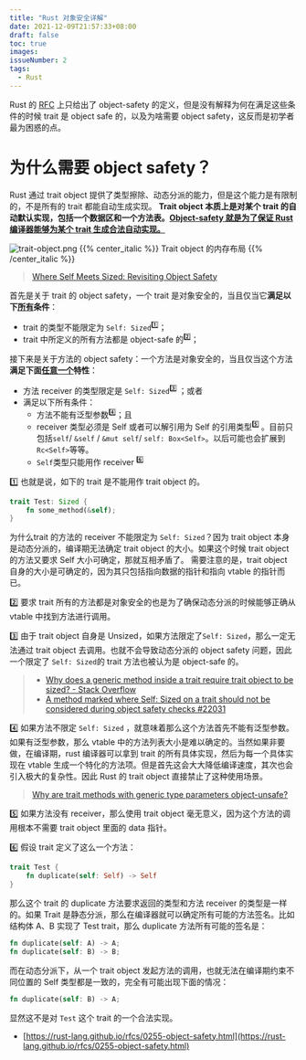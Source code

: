 ```yaml
---
title: "Rust 对象安全详解"
date: 2021-12-09T21:57:33+08:00
draft: false
toc: true
images:
issueNumber: 2
tags: 
  - Rust
---
```


Rust 的 [RFC](https://rust-lang.github.io/rfcs/0255-object-safety.html) 上只给出了 object-safety 的定义，但是没有解释为何在满足这些条件的时候 trait 是 object safe 的，以及为啥需要 object safety，这反而是初学者最为困惑的点。

# 为什么需要 object safety？

Rust 通过 trait object 提供了类型擦除、动态分派的能力，但是这个能力是有限制的，不是所有的 trait 都能自动生成实现。
**Trait object 本质上是对某个 trait 的自动默认实现，包括一个数据区和一个方法表。<u>Object-safety 就是为了保证 Rust 编译器能够为某个 trait 生成合法自动实现。</u>**

![trait-object.png](https://gw.alipayobjects.com/zos/antfincdn/QAgzwRCoT/1644416416.png)
{{% center_italic %}} Trait object 的内存布局 {{% /center_italic %}} 

> [Where Self Meets Sized: Revisiting Object Safety](https://huonw.github.io/blog/2015/05/where-self-meets-sized-revisiting-object-safety/)

首先是关于 trait 的 object safety，一个 trait 是对象安全的，当且仅当它**满足以下<u>所有</u>条件**：

- trait 的类型不能限定为 `Self: Sized`<sup>1️⃣</sup>；
- trait 中所定义的所有方法都是 object-safe 的<sup>2️⃣</sup>；

接下来是关于方法的 object safety：一个方法是对象安全的，当且仅当这个方法**满足下面<u>任意一个</u>特性**：

- 方法 receiver 的类型限定是 `Self: Sized`<sup>3️⃣ </sup>；或者
- 满足以下所有条件：
   - 方法不能有泛型参数<sup>4️⃣</sup>；且
   - receiver 类型必须是 Self 或者可以解引用为 Self 的引用类型<sup>5️⃣ </sup>。目前只包括`self`/ `&self` / `&mut self`/ `self: Box<Self>`。以后可能也会扩展到 `Rc<Self>`等等。
   - `Self`类型只能用作 receiver <sup>6️⃣ </sup>


1️⃣   也就是说，如下的 trait 是不能用作 trait object 的。
```rust
trait Test: Sized {
	fn some_method(&self);
}
```
为什么trait 的方法的 receiver 不能限定为 `Self: Sized`？因为 trait object 本身是动态分派的，编译期无法确定 trait object 的大小。如果这个时候 trait object 的方法又要求 Self 大小可确定，那就互相矛盾了。
需要注意的是，trait object 自身的大小是可确定的，因为其只包括指向数据的指针和指向 vtable 的指针而已。

2️⃣   要求 trait 所有的方法都是对象安全的也是为了确保动态分派的时候能够正确从 vtable 中找到方法进行调用。

3️⃣   由于 trait object 自身是 Unsized，如果方法限定了`Self: Sized`，那么一定无法通过 trait object 去调用。也就不会导致动态分派的 object safety 问题，因此一个限定了 `Self: Sized`的 trait 方法也被认为是 object-safe 的。

> - [Why does a generic method inside a trait require trait object to be sized? - Stack Overflow](https://stackoverflow.com/questions/42620022/why-does-a-generic-method-inside-a-trait-require-trait-object-to-be-sized)
> - [A method marked where Self: Sized on a trait should not be considered during object safety checks #22031](https://github.com/rust-lang/rust/issues/22031)


4️⃣   如果方法不限定 `Self: Sized` ，就意味着那么这个方法首先不能有泛型参数。如果有泛型参数，那么 vtable 中的方法列表大小是难以确定的。当然如果非要做，在编译期，rust 编译器可以拿到 trait 的所有具体实现，然后为每一个具体实现在 vtable 生成一个特化的方法项。但是首先这会大大降低编译速度，其次也会引入极大的复杂性。因此 Rust 的 trait object 直接禁止了这种使用场景。

> [Why are trait methods with generic type parameters object-unsafe?](https://stackoverflow.com/questions/67767207/why-are-trait-methods-with-generic-type-parameters-object-unsafe)


5️⃣   如果方法没有 receiver，那么使用 trait object 毫无意义，因为这个方法的调用根本不需要 trait object 里面的 data 指针。

6️⃣   假设 trait 定义了这么一个方法：
```rust
trait Test {
	fn duplicate(self: Self) -> Self
}
```
那么这个 trait 的 duplicate 方法要求返回的类型和方法 receiver 的类型是一样的。如果 Trait 是静态分派，那么在编译器就可以确定所有可能的方法签名。比如结构体 A、B 实现了 Test trait，那么 duplicate 方法所有可能的签名是：
```rust
fn duplicate(self: A) -> A;
fn duplicate(self: B) -> B;
```
而在动态分派下，从一个 trait object 发起方法的调用，也就无法在编译期约束不同位置的 Self 类型都是一致的，完全有可能出现下面的情况：

```rust
fn duplicate(self: B) -> A;
```

显然这不是对 `Test` 这个 trait 的一个合法实现。


- [https://rust-lang.github.io/rfcs/0255-object-safety.html](https://rust-lang.github.io/rfcs/0255-object-safety.html)
